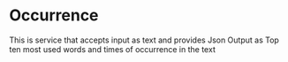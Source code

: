# Occurrence
This is service that accepts input as text and provides Json Output as Top ten most used words and times of occurrence in the text
